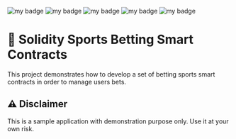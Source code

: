 ![my badge](https://badgen.net/badge/license/MIT/green) ![my badge](https://badgen.net/badge/version/v1.0.0/green) ![my badge](https://badgen.net/badge/icon/v8.5.5/green?icon=npm&label) ![my badge](https://badgen.net/badge/nodejs/v16.15.0/green) ![my badge](https://badgen.net/badge/solidity-compiler/v0.8.18/green)

# 🔖 Solidity Sports Betting Smart Contracts

This project demonstrates how to develop a set of betting sports smart contracts in order to manage users bets.

## ⚠ Disclaimer

This is a sample application with demonstration purpose only. Use it at your own risk.
